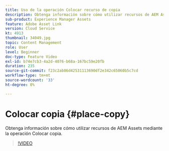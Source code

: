 ```yaml
---
title: Uso de la operación Colocar recurso de copia
description: Obtenga información sobre cómo utilizar recursos de AEM Assets mediante la operación Colocar copia.
sub-product: Experience Manager Assets
feature: Adobe Asset Link
version: Cloud Service
kt: 4913
thumbnail: 34049.jpg
topic: Content Management
role: User
level: Beginner
doc-type: Feature Video
exl-id: b74e7cb3-4a2d-4076-b68a-167bc59e20fb
duration: 235
source-git-commit: f23c2ab86d42531113690df2e342c65060b5c7cd
workflow-type: tm+mt
source-wordcount: '33'
ht-degree: 0%

---
```


# Colocar copia {#place-copy}

Obtenga información sobre cómo utilizar recursos de AEM Assets mediante la operación Colocar copia.

>[!VIDEO](https://video.tv.adobe.com/v/34049?quality=12&learn=on)
